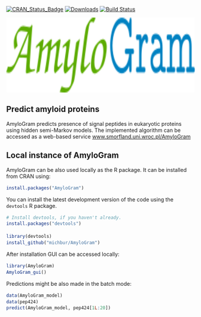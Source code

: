 [![CRAN_Status_Badge](http://www.r-pkg.org/badges/version/AmyloGram)](https://cran.r-project.org/package=AmyloGram)
[![Downloads](http://cranlogs.r-pkg.org/badges/AmyloGram)](https://cran.r-project.org/package=AmyloGram)
[![Build Status](https://api.travis-ci.org/michbur/AmyloGram.png)](https://travis-ci.org/michbur/AmyloGram)

<img src="https://github.com/michbur/AmyloGram/blob/master/inst/AmyloGram/AmyloGram_logo.png" alt="AmyloGram" style="height: 200px;"/>

Predict amyloid proteins
-------------------------

AmyloGram predicts presence of signal peptides in eukaryotic proteins using hidden semi-Markov models. The implemented algorithm can be accessed as a web-based service www.smorfland.uni.wroc.pl/AmyloGram 

Local instance of AmyloGram
------------------------
AmyloGram can be also used locally as the R package. It can be installed from CRAN using:

```R
install.packages("AmyloGram")
```

You can install the latest development version of the code using the `devtools` R package.

```R
# Install devtools, if you haven't already.
install.packages("devtools")

library(devtools)
install_github("michbur/AmyloGram")
```

After installation GUI can be accessed locally:

```R
library(AmyloGram)
AmyloGram_gui()
```

Predictions might be also made in the batch mode:

```R
data(AmyloGram_model)
data(pep424)
predict(AmyloGram_model, pep424[1L:20])
```
